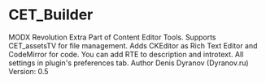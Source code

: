 # CET_Builder
MODX Revolution Extra
Part of Content Editor Tools. Supports CET_assetsTV for file management.
Adds CKEditor as Rich Text Editor and CodeMirror for code. You can add RTE to description and introtext. All settings in plugin's preferences tab.
Author Denis Dyranov (Dyranov.ru)
Version: 0.5
